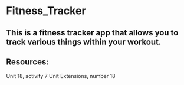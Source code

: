# Fitness_Tracker
## This is a fitness tracker app that allows you to track various things within your workout.


## Resources:
Unit 18, activity 7
Unit Extensions, number 18